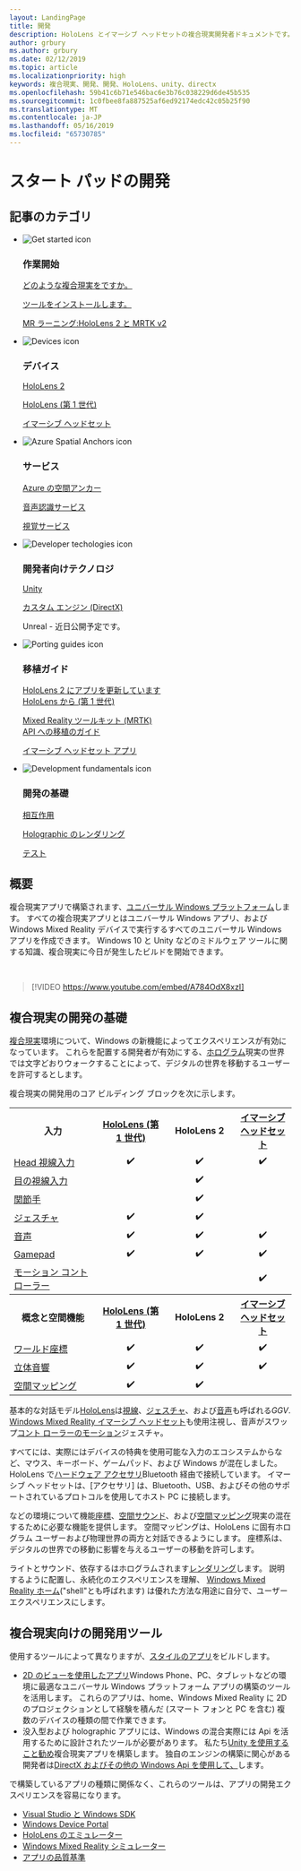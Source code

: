 ```yaml
---
layout: LandingPage
title: 開発
description: HoloLens とイマーシブ ヘッドセットの複合現実開発者ドキュメントです。
author: grbury
ms.author: grbury
ms.date: 02/12/2019
ms.topic: article
ms.localizationpriority: high
keywords: 複合現実、開発、開発、HoloLens、unity、directx
ms.openlocfilehash: 59b41c6b71e546bac6e3b76c038229d6de45b535
ms.sourcegitcommit: 1c0fbee8fa887525af6ed92174edc42c05b25f90
ms.translationtype: MT
ms.contentlocale: ja-JP
ms.lasthandoff: 05/16/2019
ms.locfileid: "65730785"
---
```

# <a name="development-launchpad"></a>スタート パッドの開発

## <a name="article-categories"></a>記事のカテゴリ


<ul class="panelContent cardsF">
    <li>
        <div class="cardSize">
            <div class="cardPadding">
                <div class="card">
                    <div class="cardImageOuter">
                        <div class="cardImage">
                            <img src="images/GetStartedIcon.png" alt="Get started icon">
                        </div>
                    </div>
                    <div class="cardText">
                        <h3>作業開始</h3>
                        <p>
                            <a href="mixed-reality.md">どのような複合現実をですか。</a>
                        </p>
                        <p>
                            <a href="install-the-tools.md">ツールをインストールします。</a>
                        </p>
                        <p>
                            <a href="mrlearning-base-ch1.md">MR ラーニング:HoloLens 2 と MRTK v2</a>
                        </p>
                    </div>
                </div>
            </div>
        </div>
    </li>
        <li>
        <div class="cardSize">
            <div class="cardPadding">
                <div class="card">
                    <div class="cardImageOuter">
                        <div class="cardImage">
                            <img src="images/HoloLens_Icon_120x130.png" alt="Devices icon">
                        </div>
                    </div>
                    <div class="cardText">
                        <h3>デバイス</h3>
                          <p>
                            <a href="https://www.microsoft.com/hololens/hardware" target="_blank">HoloLens 2</a>
                        </p>
                        <p>
                            <a href="hololens-hardware-details.md">HoloLens (第 1 世代)</a>
                        </p>
                        <p>
                            <a href="immersive-headset-hardware-details.md">イマーシブ ヘッドセット</a>
                        </p>
                    </div>
                </div>
            </div>
        </div>
    </li>
    <li>
        <div class="cardSize">
            <div class="cardPadding">
                <div class="card">
                    <div class="cardImageOuter">
                        <div class="cardImage">
                            <img src="images/AzureSpatialAnchors_Icon_120x130.png" alt="Azure Spatial Anchors icon">
                        </div>
                    </div>
                    <div class="cardText">
                        <h3>サービス</h3>
                        <p>
                            <a href="https://docs.microsoft.com/azure/spatial-anchors" target="_blank">Azure の空間アンカー</a>
                        </p>
                        <p>
                            <a href="https://docs.microsoft.com/azure/cognitive-services/speech-service/" target="_blank">音声認識サービス</a>
                        </p>
                        <p>
                            <a href="https://docs.microsoft.com/azure/cognitive-services/computer-vision/" target="_blank">視覚サービス</a>
                        </p>
                    </div>
                </div>
            </div>
        </div>
    </li>
    <li>
        <div class="cardSize">
            <div class="cardPadding">
                <div class="card">
                    <div class="cardImageOuter">
                        <div class="cardImage">
                            <img src="images/Unity_Icon_120x130.png" alt="Developer techologies icon">
                        </div>
                    </div>
                    <div class="cardText">
                        <h3>開発者向けテクノロジ</h3>
                        <p>
                            <a href="unity-development-overview.md">Unity</a>
                        </p>
                        <p>
                            <a href="directx-development-overview.md">カスタム エンジン (DirectX)</a>
                        </p>
                        <p>
Unreal - 近日公開予定です。
                        </p>                
                    </div>
                </div>
            </div>
        </div>
    </li>
    <li>
        <div class="cardSize">
            <div class="cardPadding">
                <div class="card">
                    <div class="cardImageOuter">
                        <div class="cardImage">
                            <img src="images/PortingGuides-icon_120x130.png" alt="Porting guides icon">
                        </div>
                    </div>
                    <div class="cardText">
                        <h3>移植ガイド</h3>
                        <p>
                            <a href="mrtk-porting-guide.md">HoloLens 2 にアプリを更新しています<br>HoloLens から (第 1 世代)</a>
                        </p>
                        <p>
                            <a href="https://microsoft.github.io/MixedRealityToolkit-Unity/Documentation/HTKToMRTKPortingGuide.html">Mixed Reality ツールキット (MRTK)<br>API への移植のガイド</a>
                        </p>
                        <p>
                            <a href="porting-guides.md">イマーシブ ヘッドセット アプリ</a>
                        </p>
                    </div>
                </div>
            </div>
        </div>
    </li>
    <li>
        <div class="cardSize">
            <div class="cardPadding">
                <div class="card">
                    <div class="cardImageOuter">
                        <div class="cardImage">
                            <img src="images/App_patterns_Icon_120x130.png" alt="Development fundamentals icon">
                        </div>
                    </div>
                    <div class="cardText">
                        <h3>開発の基礎</h3>
                        <p>
                            <a href="Interaction-fundamentals.md">相互作用</a>
                        </p>
                        <p>
                            <a href="rendering.md">Holographic のレンダリング</a>
                        </p>
                         <p>
                            <a href="testing-your-app-on-hololens.md">テスト</a>
                        </p>                    
                    </div>
                </div>
            </div>
        </div>
    </li>    
</ul>

## <a name="overview"></a>概要

複合現実アプリで構築されます、[ユニバーサル Windows プラットフォーム](https://dev.windows.com/getstarted)します。 すべての複合現実アプリとはユニバーサル Windows アプリ、および Windows Mixed Reality デバイスで実行するすべてのユニバーサル Windows アプリを作成できます。 Windows 10 と Unity などのミドルウェア ツールに関する知識、複合現実に今日が発生したビルドを開始できます。

<br>

>[!VIDEO https://www.youtube.com/embed/A784OdX8xzI]

## <a name="basics-of-mixed-reality-development"></a>複合現実の開発の基礎

[複合現実](mixed-reality.md)環境について、Windows の新機能によってエクスペリエンスが有効になっています。 これらを配置する開発者が有効にする、[ホログラム](hologram.md)現実の世界では文字どおりウォークすることによって、デジタルの世界を移動するユーザーを許可するとします。 

複合現実の開発用のコア ビルディング ブロックを次に示します。

<table>
<tr>
<th style="width:175px">入力</th><th style="width:125px; text-align: center;"><a href="hololens-hardware-details.md">HoloLens (第 1 世代)</a></th><th style="width:125px; text-align: center;">HoloLens 2</a></th><th style="width:125px; text-align: center;"> <a href="immersive-headset-hardware-details.md">イマーシブ ヘッドセット</a></th>
</tr><tr>
<td> <a href="gaze.md">Head 視線入力</a></td><td style="text-align: center;">✔️</td><td style="text-align: center;">✔️</td><td style="text-align: center;">✔️</td>
</tr><tr>
<td> <a href="gaze.md">目の視線入力</a></td><td></td><td style="text-align: center;">✔️</td><td></td>
</tr><tr>
 <td> <a href="gestures.md">関節手</a></td><td></td><td style="text-align: center;">✔️</td><td></td>
</tr><tr>
<td> <a href="gestures.md">ジェスチャ</a></td><td style="text-align: center;">✔️</td><td style="text-align: center;">✔️</td><td></td>
</tr><tr>
<td> <a href="voice-input.md">音声</a></td><td style="text-align: center;">✔️</td><td style="text-align: center;">✔️</td><td style="text-align: center;">✔️</td>
</tr><tr>
<td> <a href="hardware-accessories.md">Gamepad</a></td><td style="text-align: center;">✔️</td><td style="text-align: center;">✔️</td><td style="text-align: center;">✔️</td>
</tr><tr>
<td> <a href="motion-controllers.md">モーション コントローラー</a></td><td></td><td></td><td style="text-align: center;">✔️</td>
</tr><tr>
<th style="width:175px">概念と空間機能</th><th style="width:125px; text-align: center;"><a href="hololens-hardware-details.md">HoloLens (第 1 世代)</a></th><th style="width:125px; text-align: center;">HoloLens 2</a></th><th style="width:125px; text-align: center;"> <a href="immersive-headset-hardware-details.md">イマーシブ ヘッドセット</a></th>
</tr><tr>
<td> <a href="coordinate-systems.md">ワールド座標</a></td><td style="text-align: center;">✔️</td><td style="text-align: center;">✔️</td><td style="text-align: center;">✔️</td>
</tr><tr>
<td> <a href="spatial-sound.md">立体音響</a></td><td style="text-align: center;">✔️</td><td style="text-align: center;">✔️</td><td style="text-align: center;">✔️</td>
</tr><tr>
<td> <a href="spatial-mapping.md">空間マッピング</a></td><td style="text-align: center;">✔️</td><td style="text-align: center;">✔️</td><td></td>
</tr>
</table>



基本的な対話モデル[HoloLens](hololens-hardware-details.md)は[視線](gaze.md)、[ジェスチャ](gestures.md)、および[音声](voice-input.md)も呼ばれる*GGV*. [Windows Mixed Reality イマーシブ ヘッドセット](immersive-headset-hardware-details.md)も使用注視し、音声がスワップ[コント ローラーのモーション](motion-controllers.md)ジェスチャ。

すべてには、実際にはデバイスの特典を使用可能な入力のエコシステムからなど、マウス、キーボード、ゲームパッド、および Windows が混在しました。 HoloLens で[ハードウェア アクセサリ](hardware-accessories.md)Bluetooth 経由で接続しています。 イマーシブ ヘッドセットは、[アクセサリ] は、Bluetooth、USB、およびその他のサポートされているプロトコルを使用してホスト PC に接続します。

などの環境について機能[座標](coordinate-systems.md)、[空間サウンド](spatial-sound.md)、および[空間マッピング](spatial-mapping.md)現実の混在するために必要な機能を提供します。 空間マッピングは、HoloLens に固有ホログラム ユーザーおよび物理世界の両方と対話できるようにします。 座標系は、デジタルの世界での移動に影響を与えるユーザーの移動を許可します。

ライトとサウンド、依存するはホログラムされます[レンダリング](rendering.md)します。 説明するように配置し、永続化のエクスペリエンスを理解、 [Windows Mixed Reality ホーム](navigating-the-windows-mixed-reality-home.md)("shell"とも呼ばれます) は優れた方法な用途に自分で、ユーザー エクスペリエンスにします。

## <a name="tools-for-developing-for-mixed-reality"></a>複合現実向けの開発用ツール

使用するツールによって異なりますが、[スタイルのアプリ](app-views.md)をビルドします。
* [2D のビューを使用したアプリ](building-2d-apps.md)Windows Phone、PC、タブレットなどの環境に最適なユニバーサル Windows プラットフォーム アプリの構築のツールを活用します。 これらのアプリは、home、Windows Mixed Reality に 2D のプロジェクションとして経験を積んだ (スマート フォンと PC を含む) 複数のデバイスの種類の間で作業できます。
* 没入型および holographic アプリには、Windows の混合実際には Api を活用するために設計されたツールが必要があります。 私たち[Unity を使用すること勧め](unity-development-overview.md)複合現実アプリを構築します。 独自のエンジンの構築に関心がある開発者は[DirectX およびその他の Windows Api を使用して、](directx-development-overview.md)します。

で構築しているアプリの種類に関係なく、これらのツールは、アプリの開発エクスペリエンスを容易になります。
* [Visual Studio と Windows SDK](using-visual-studio.md)
* [Windows Device Portal](using-the-windows-device-portal.md)
* [HoloLens のエミュレーター](using-the-hololens-emulator.md)
* [Windows Mixed Reality シミュレーター](using-the-windows-mixed-reality-simulator.md)
* [アプリの品質基準](app-quality-criteria.md)

